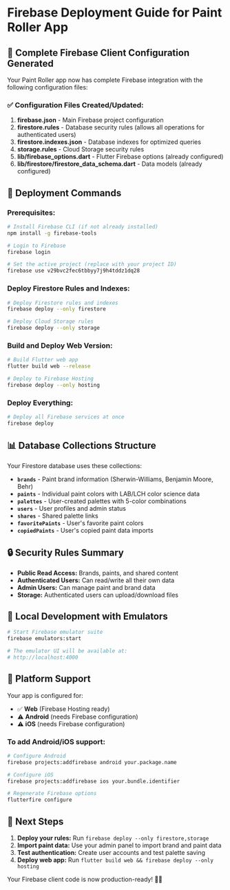 # Firebase Deployment Guide for Paint Roller App

## 🔧 **Complete Firebase Client Configuration Generated**

Your Paint Roller app now has complete Firebase integration with the following configuration files:

### ✅ **Configuration Files Created/Updated:**

1. **firebase.json** - Main Firebase project configuration
2. **firestore.rules** - Database security rules (allows all operations for authenticated users)
3. **firestore.indexes.json** - Database indexes for optimized queries
4. **storage.rules** - Cloud Storage security rules
5. **lib/firebase_options.dart** - Flutter Firebase options (already configured)
6. **lib/firestore/firestore_data_schema.dart** - Data models (already configured)

## 🚀 **Deployment Commands**

### Prerequisites:
```bash
# Install Firebase CLI (if not already installed)
npm install -g firebase-tools

# Login to Firebase
firebase login

# Set the active project (replace with your project ID)
firebase use v29bvc2fec6tbbyy7j9h4tddz1dq28
```

### Deploy Firestore Rules and Indexes:
```bash
# Deploy Firestore rules and indexes
firebase deploy --only firestore

# Deploy Cloud Storage rules
firebase deploy --only storage
```

### Build and Deploy Web Version:
```bash
# Build Flutter web app
flutter build web --release

# Deploy to Firebase Hosting
firebase deploy --only hosting
```

### Deploy Everything:
```bash
# Deploy all Firebase services at once
firebase deploy
```

## 📊 **Database Collections Structure**

Your Firestore database uses these collections:

- **`brands`** - Paint brand information (Sherwin-Williams, Benjamin Moore, Behr)
- **`paints`** - Individual paint colors with LAB/LCH color science data
- **`palettes`** - User-created palettes with 5-color combinations
- **`users`** - User profiles and admin status
- **`shares`** - Shared palette links
- **`favoritePaints`** - User's favorite paint colors
- **`copiedPaints`** - User's copied paint data imports

## 🔒 **Security Rules Summary**

- **Public Read Access:** Brands, paints, and shared content
- **Authenticated Users:** Can read/write all their own data
- **Admin Users:** Can manage paint and brand data
- **Storage:** Authenticated users can upload/download files

## 🧪 **Local Development with Emulators**

```bash
# Start Firebase emulator suite
firebase emulators:start

# The emulator UI will be available at:
# http://localhost:4000
```

## 📱 **Platform Support**

Your app is configured for:
- ✅ **Web** (Firebase Hosting ready)
- ⚠️ **Android** (needs Firebase configuration)
- ⚠️ **iOS** (needs Firebase configuration)

### To add Android/iOS support:
```bash
# Configure Android
firebase projects:addfirebase android your.package.name

# Configure iOS  
firebase projects:addfirebase ios your.bundle.identifier

# Regenerate Firebase options
flutterfire configure
```

## 🎯 **Next Steps**

1. **Deploy your rules:** Run `firebase deploy --only firestore,storage`
2. **Import paint data:** Use your admin panel to import brand and paint data
3. **Test authentication:** Create user accounts and test palette saving
4. **Deploy web app:** Run `flutter build web && firebase deploy --only hosting`

Your Firebase client code is now production-ready! 🎨✨